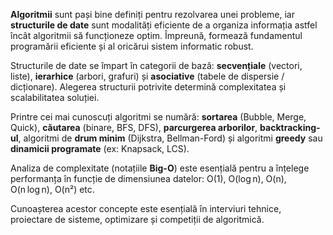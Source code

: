 

**Algoritmii** sunt pași bine definiți pentru rezolvarea unei probleme, iar **structurile de date** sunt modalități eficiente de a organiza informația astfel încât algoritmii să funcționeze optim. Împreună, formează fundamentul programării eficiente și al oricărui sistem informatic robust.

Structurile de date se împart în categorii de bază: **secvențiale** (vectori, liste), **ierarhice** (arbori, grafuri) și **asociative** (tabele de dispersie / dicționare). Alegerea structurii potrivite determină complexitatea și scalabilitatea soluției.

Printre cei mai cunoscuți algoritmi se numără: **sortarea** (Bubble, Merge, Quick), **căutarea** (binare, BFS, DFS), **parcurgerea arborilor**, **backtracking-ul**, algoritmi de **drum minim** (Dijkstra, Bellman-Ford) și algoritmi **greedy** sau **dinamicii programate** (ex: Knapsack, LCS).

Analiza de complexitate (notațiile **Big-O**) este esențială pentru a înțelege performanța în funcție de dimensiunea datelor: O(1), O(log n), O(n), O(n log n), O(n²) etc.

Cunoașterea acestor concepte este esențială în interviuri tehnice, proiectare de sisteme, optimizare și competiții de algoritmică.